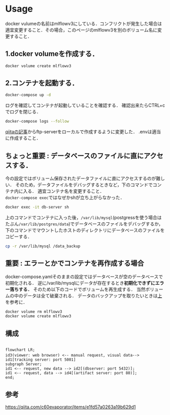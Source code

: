 # Usage

docker vulumeの名前はmlflowv3にしている．コンフリクトが発生した場合は適宜変更すること．その場合，このページのmlflowv3を別のボリューム名に変更すること．

## 1.docker volumeを作成する．

```sh
docker volume create mlflowv3
```

## 2.コンテナを起動する．

```sh
docker-compose up -d
```

ログを確認してコンテナが起動していることを確認する．
確認出来たらCTRL+cでログを閉じる．

```sh
docker-compose logs --follow
```

[qiitaの記事](https://qiita.com/c60evaporator/items/e1fd57a0263a19b629d1#%E3%82%B7%E3%83%8A%E3%83%AA%E3%82%AA4-mlflow-with-remote-tracking-server-backend-and-artifact-stores)からftp-serverをローカルで作成するように変更した．
.envは適当に作成すること．

## **ちょっと重要** : データベースのファイルに直にアクセスする．

今の設定ではボリューム保存されたデータファイルに直にアクセスするのが難しい．
そのため，データファイルをデバッグするときなど，下のコマンドでコンテナ内に入る．
適宜コンテナ名を変更すること．\
`docker-compose exec`ではなぜかshが立ち上がらなかった．

```sh
docker exec -it db-server sh
```

上のコマンドでコンテナに入った後，`/var/lib/mysql`(postgressを使う場合はたぶん`/var/lib/postgres/data`)でデータベースのファイルをデバッグするか，下のコマンドでマウントしたホストのディレクトリにデータベースのファイルをコピーする．

```sh
cp -r /var/lib/mysql /data_backup
```

## **重要** : エラーとかでコンテナを再作成する場合

docker-compose.yamlそのままの設定ではデータベースが空のデータベースで初期化される．
逆に/var/lib/mysqlにデータが存在するとき**初期化できずにエラー落ちする．**
そのため以下のコードでボリュームを再生成する．
当然ボリュームの中のデータは全て破棄される．
データのバックアップを取りたいときは[上](#**ちょっと重要**-:-データベースのファイルに直にアクセスする．)を参考に．

```sh
docker volume rm mlflowv3
docker volume create mlflowv3
```

## 構成

```mermaid

flowchart LR;
id3(viewer: web browser) <-- manual request, visual data-->　id1[tracking server: port 5001]
subgraph Server;
id1 <-- request, new data --> id2[(dbserver: port 5432)];
id1 <-- request, data --> id4[(artifact server: port 80)];
end;
```

## 参考

https://qiita.com/c60evaporator/items/e1fd57a0263a19b629d1

